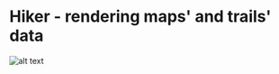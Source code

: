 # Hiker - rendering maps' and trails' data

![alt text](https://image.ibb.co/iAKEL9/39947281_259406491371188_1389897072487956480_n.png)
